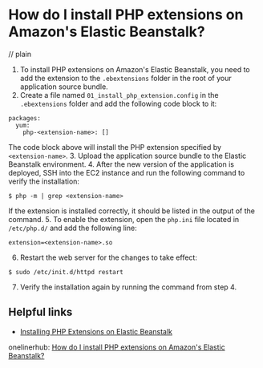 # How do I install PHP extensions on Amazon's Elastic Beanstalk?
// plain

1. To install PHP extensions on Amazon's Elastic Beanstalk, you need to add the extension to the `.ebextensions` folder in the root of your application source bundle.
2. Create a file named `01_install_php_extension.config` in the `.ebextensions` folder and add the following code block to it:
```
packages:
  yum:
    php-<extension-name>: []
```
The code block above will install the PHP extension specified by `<extension-name>`.
3. Upload the application source bundle to the Elastic Beanstalk environment.
4. After the new version of the application is deployed, SSH into the EC2 instance and run the following command to verify the installation:
```
$ php -m | grep <extension-name>
```
If the extension is installed correctly, it should be listed in the output of the command.
5. To enable the extension, open the `php.ini` file located in `/etc/php.d/` and add the following line:
```
extension=<extension-name>.so
```
6. Restart the web server for the changes to take effect:
```
$ sudo /etc/init.d/httpd restart
```
7. Verify the installation again by running the command from step 4.

## Helpful links
- [Installing PHP Extensions on Elastic Beanstalk](https://docs.aws.amazon.com/elasticbeanstalk/latest/dg/php-extensions.html)

onelinerhub: [How do I install PHP extensions on Amazon's Elastic Beanstalk?](https://onelinerhub.com/php-elastica/how-do-i-install-php-extensions-on-amazon-s-elastic-beanstalk)